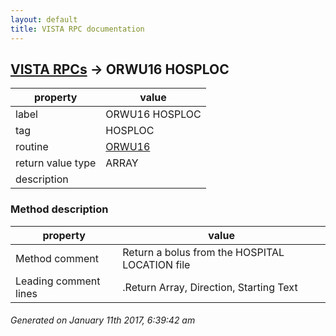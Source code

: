 ```yaml
---
layout: default
title: VISTA RPC documentation
---
```




## [VISTA RPCs](TableOfContent.md) &#8594; ORWU16 HOSPLOC 

 property | value 
--- | --- 
 label | ORWU16 HOSPLOC
 tag | HOSPLOC
 routine | [ORWU16](http://code.osehra.org/dox/Routine_ORWU16_source.html)
 return value type | ARRAY
 description | 


### Method description

 property | value 
--- | --- 
 Method comment | Return a bolus from the HOSPITAL LOCATION file
 Leading comment lines | .Return Array, Direction, Starting Text




 ###### Generated on January 11th 2017, 6:39:42 am